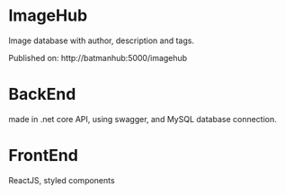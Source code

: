 # ImageHub
Image database with author, description and tags.

Published on: http://batmanhub:5000/imagehub

BackEnd
=============

made in .net core API, using swagger, and MySQL database connection.

FrontEnd
=============
ReactJS, styled components
